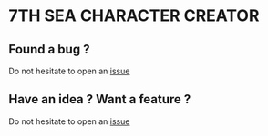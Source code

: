 7TH SEA CHARACTER CREATOR
=========================

## Found a bug ?

Do not hesitate to open an [issue](https://github.com/Tydesson/7thSeaCharacterCreator/issues)

## Have an idea ? Want a feature ?

Do not hesitate to open an [issue](https://github.com/Tydesson/7thSeaCharacterCreator/issues)
